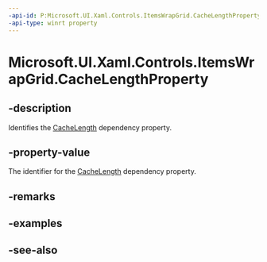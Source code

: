 ```yaml
---
-api-id: P:Microsoft.UI.Xaml.Controls.ItemsWrapGrid.CacheLengthProperty
-api-type: winrt property
---
```


<!-- Property syntax
public Windows.UI.Xaml.DependencyProperty CacheLengthProperty { get; }
-->

# Microsoft.UI.Xaml.Controls.ItemsWrapGrid.CacheLengthProperty

## -description
Identifies the [CacheLength](itemswrapgrid_cachelength.md) dependency property.

## -property-value
The identifier for the [CacheLength](itemswrapgrid_cachelength.md) dependency property.

## -remarks

## -examples

## -see-also
